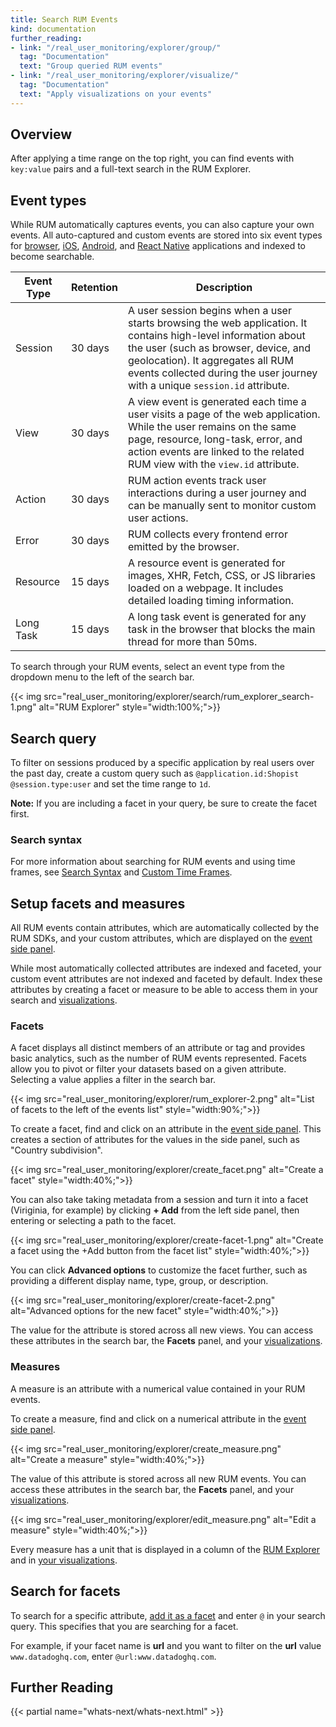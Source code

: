 ```yaml
---
title: Search RUM Events
kind: documentation
further_reading:
- link: "/real_user_monitoring/explorer/group/"
  tag: "Documentation"
  text: "Group queried RUM events"
- link: "/real_user_monitoring/explorer/visualize/"
  tag: "Documentation"
  text: "Apply visualizations on your events"
---
```


## Overview

After applying a time range on the top right, you can find events with `key:value` pairs and a full-text search in the RUM Explorer.

## Event types

While RUM automatically captures events, you can also capture your own events. All auto-captured and custom events are stored into six event types for [browser][1], [iOS][2], [Android][3], and [React Native][4] applications and indexed to become searchable.

| Event Type | Retention | Description                                                                                                                                                                                                                                                               |
|------------|-----------|---------------------------------------------------------------------------------------------------------------------------------------------------------------------------------------------------------------------------------------------------------------------------|
| Session    | 30 days   | A user session begins when a user starts browsing the web application. It contains high-level information about the user (such as browser, device, and geolocation). It aggregates all RUM events collected during the user journey with a unique `session.id` attribute. |
| View       | 30 days   | A view event is generated each time a user visits a page of the web application. While the user remains on the same page, resource, long-task, error, and action events are linked to the related RUM view with the `view.id` attribute.                                   |
| Action     | 30 days   | RUM action events track user interactions during a user journey and can be manually sent to monitor custom user actions.                                                                                                                                                  |
| Error      | 30 days   | RUM collects every frontend error emitted by the browser.                                                                                                                                                                                                                 |
| Resource   | 15 days   | A resource event is generated for images, XHR, Fetch, CSS, or JS libraries loaded on a webpage. It includes detailed loading timing information.                                                                                                                          |
| Long Task  | 15 days   | A long task event is generated for any task in the browser that blocks the main thread for more than 50ms.                                                                                                                                                                |

To search through your RUM events, select an event type from the dropdown menu to the left of the search bar. 

{{< img src="real_user_monitoring/explorer/search/rum_explorer_search-1.png" alt="RUM Explorer" style="width:100%;">}}

## Search query

To filter on sessions produced by a specific application by real users over the past day, create a custom query such as `@application.id:Shopist @session.type:user` and set the time range to `1d`.

**Note:** If you are including a facet in your query, be sure to create the facet first.

### Search syntax

For more information about searching for RUM events and using time frames, see [Search Syntax][5] and [Custom Time Frames][6].

## Setup facets and measures

All RUM events contain attributes, which are automatically collected by the RUM SDKs, and your custom attributes, which are displayed on the [event side panel][7]. 

While most automatically collected attributes are indexed and faceted, your custom event attributes are not indexed and faceted by default. Index these attributes by creating a facet or measure to be able to access them in your search and [visualizations][8].

### Facets

A facet displays all distinct members of an attribute or tag and provides basic analytics, such as the number of RUM events represented. Facets allow you to pivot or filter your datasets based on a given attribute. Selecting a value applies a filter in the search bar.

{{< img src="real_user_monitoring/explorer/rum_explorer-2.png" alt="List of facets to the left of the events list" style="width:90%;">}}

To create a facet, find and click on an attribute in the [event side panel][7]. This creates a section of attributes for the values in the side panel, such as "Country subdivision".

{{< img src="real_user_monitoring/explorer/create_facet.png" alt="Create a facet" style="width:40%;">}}

You can also take taking metadata from a session and turn it into a facet (Viriginia, for example) by clicking **+ Add** from the left side panel, then entering or selecting a path to the facet.

{{< img src="real_user_monitoring/explorer/create-facet-1.png" alt="Create a facet using the +Add button from the facet list" style="width:40%;">}}

You can click **Advanced options** to customize the facet further, such as providing a different display name, type, group, or description.

{{< img src="real_user_monitoring/explorer/create-facet-2.png" alt="Advanced options for the new facet" style="width:40%;">}}

The value for the attribute is stored across all new views. You can access these attributes in the search bar, the **Facets** panel, and your [visualizations][8].

### Measures

A measure is an attribute with a numerical value contained in your RUM events.

To create a measure, find and click on a numerical attribute in the [event side panel][7].

{{< img src="real_user_monitoring/explorer/create_measure.png" alt="Create a measure" style="width:40%;">}}

The value of this attribute is stored across all new RUM events. You can access these attributes in the search bar, the **Facets** panel, and your [visualizations][8].

{{< img src="real_user_monitoring/explorer/edit_measure.png" alt="Edit a measure" style="width:40%;">}}

Every measure has a unit that is displayed in a column of the [RUM Explorer][9] and in [your visualizations][8]. 

## Search for facets

To search for a specific attribute, [add it as a facet](#facets) and enter `@` in your search query. This specifies that you are searching for a facet.

For example, if your facet name is **url** and you want to filter on the **url** value `www.datadoghq.com`, enter `@url:www.datadoghq.com`.

## Further Reading

{{< partial name="whats-next/whats-next.html" >}}

[1]: /real_user_monitoring/browser/data_collected/
[2]: /real_user_monitoring/android/data_collected/
[3]: /real_user_monitoring/ios/data_collected/
[4]: /real_user_monitoring/reactnative/
[5]: /real_user_monitoring/explorer/search_syntax/
[6]: /dashboards/guide/custom_time_frames
[7]: /real_user_monitoring/explorer/events/
[8]: /real_user_monitoring/explorer/visualize#timeseries
[9]: /real_user_monitoring/explorer/
